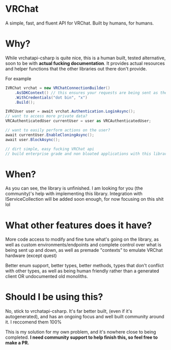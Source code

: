 # VRChat
A simple, fast, and fluent API for VRChat. Built by humans, for humans.

# Why?

While vrchatapi-csharp is quite nice, this is a human built, tested alternative, soon to be with **actual fucking documentation**. It provides actual resources and helper functions that the other libraries out there don't provide.

For example
```csharp
IVRChat vrchat = new VRChatConnectionBuilder()
    .AsSDKContext() // this ensures your requests are being sent as the Unity SDK or at least look similar enough
    .WithCredentials("dot bin", "x")
    .Build();

IVRCUser user = await vrchat.Authentication.LoginAsync();
// want to access more private data?
VRCAuthenticatedUser currentUser = user as VRCAuthenticatedUser;

// want to easily perform actions on the user?
await currentUser.EnableCloningAsync();
await user.BlockAsync();

// dirt simple, easy fucking VRChat api
// build enterprise grade and non bloated applications with this library
```

# When?

As you can see, the library is unfinished. I am looking for you (the community)'s help with implementing this library.
Integration with IServiceCollection will be added soon enough, for now focusing on this shit lol

# What other features does it have?

More code access to modify and fine tune what's going on the library, as well as custom environments/endpoints and complete control over what is being sent up and down, as well as premade "contexts" to emulate VRChat hardware (except quest)

Better enum support, better types, better methods, types that don't conflict with other types, as well as being human friendly rather than a generated client OR undocumented old monoliths.

# Should I be using this?

No, stick to vrchatapi-csharp. It's far better built, (even if it's autogenerated), and has an ongoing focus and well built community around it. I reccomend them 100%

This is my solution for my own problem, and it's nowhere close to being completed. **I need community support to help finish this, so feel free to make a PR.**

